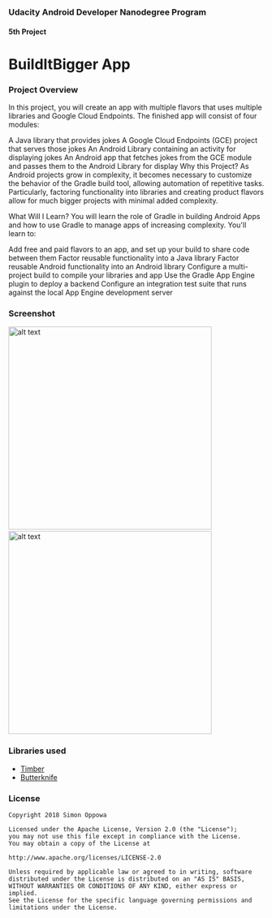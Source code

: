 ### Udacity Android Developer Nanodegree Program
#### 5th Project
# BuildItBigger App

### Project Overview
In this project, you will create an app with multiple flavors that uses multiple libraries and Google Cloud Endpoints. The finished app will consist of four modules:

A Java library that provides jokes
A Google Cloud Endpoints (GCE) project that serves those jokes
An Android Library containing an activity for displaying jokes
An Android app that fetches jokes from the GCE module and passes them to the Android Library for display
Why this Project?
As Android projects grow in complexity, it becomes necessary to customize the behavior of the Gradle build tool, allowing automation of repetitive tasks. Particularly, factoring functionality into libraries and creating product flavors allow for much bigger projects with minimal added complexity.

What Will I Learn?
You will learn the role of Gradle in building Android Apps and how to use Gradle to manage apps of increasing complexity. You'll learn to:

Add free and paid flavors to an app, and set up your build to share code between them
Factor reusable functionality into a Java library
Factor reusable Android functionality into an Android library
Configure a multi-project build to compile your libraries and app
Use the Gradle App Engine plugin to deploy a backend
Configure an integration test suite that runs against the local App Engine development server

### Screenshot
<img src="https://github.com/simonoppowa/BuildItBiggerApp/blob/master/screens/screenshot1.png?raw=true" alt="alt text" width="400"> &nbsp;&nbsp; <img src="https://github.com/simonoppowa/BuildItBiggerApp/blob/master/screens/screenshot2.png?raw=true" alt="alt text" width="400">

### Libraries used
* [Timber](https://github.com/JakeWharton/timber)
* [Butterknife](https://github.com/JakeWharton/butterknife)

### License
```
Copyright 2018 Simon Oppowa

Licensed under the Apache License, Version 2.0 (the "License");
you may not use this file except in compliance with the License.
You may obtain a copy of the License at

http://www.apache.org/licenses/LICENSE-2.0

Unless required by applicable law or agreed to in writing, software
distributed under the License is distributed on an "AS IS" BASIS,
WITHOUT WARRANTIES OR CONDITIONS OF ANY KIND, either express or implied.
See the License for the specific language governing permissions and
limitations under the License.
```